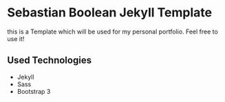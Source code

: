 # Sebastian Boolean Jekyll Template

this is a Template which will be used for my personal portfolio. Feel free to use it!

## Used Technologies

- Jekyll
- Sass
- Bootstrap 3
